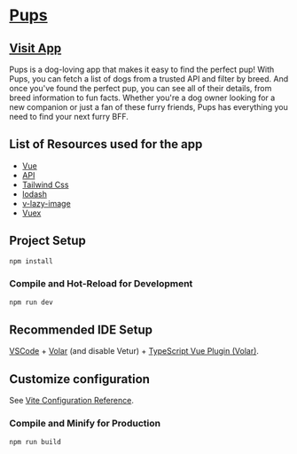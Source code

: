 #  [Pups](https://pups-app.netlify.app/)

  ## [Visit App](https://pups-app.netlify.app/)

Pups is a dog-loving app that makes it easy to find the perfect pup! With Pups, you can fetch a list of dogs from a trusted API and filter by breed. And once you've found the perfect pup, you can see all of their details, from breed information to fun facts. Whether you're a dog owner looking for a new companion or just a fan of these furry friends, Pups has everything you need to find your next furry BFF.
## List of Resources used for the app

- [Vue](https://vuejs.org/) 
- [API](https://dog.ceo/dog-api/) 
- [Tailwind Css](https://tailwindcss.com/)
- [lodash](https://lodash.com/)
- [v-lazy-image](https://www.npmjs.com/package/v-lazy-image)
- [Vuex](https://vuex.vuejs.org/)

## Project Setup

```sh
npm install
```

### Compile and Hot-Reload for Development

```sh
npm run dev
```

## Recommended IDE Setup

[VSCode](https://code.visualstudio.com/) + [Volar](https://marketplace.visualstudio.com/items?itemName=Vue.volar) (and disable Vetur) + [TypeScript Vue Plugin (Volar)](https://marketplace.visualstudio.com/items?itemName=Vue.vscode-typescript-vue-plugin).

## Customize configuration

See [Vite Configuration Reference](https://vitejs.dev/config/).


### Compile and Minify for Production

```sh
npm run build
```
